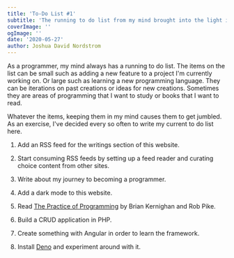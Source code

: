 ```yaml
---
title: 'To-Do List #1'
subtitle: 'The running to do list from my mind brought into the light in writing.'
coverImage: ''
ogImage: ''
date: '2020-05-27'
author: Joshua David Nordstrom
---
```


As a programmer, my mind always has a running to do list. The items on the list can be small such as adding a new feature to a project I'm currently working on. Or large such as learning a new programming language. They can be iterations on past creations or ideas for new creations. Sometimes they are areas of programming that I want to study or books that I want to read.

Whatever the items, keeping them in my mind causes them to get jumbled. As an exercise, I've decided every so often to write my current to do list here.

1. Add an RSS feed for the writings section of this website.

2. Start consuming RSS feeds by setting up a feed reader and curating choice content from other sites.

3. Write about my journey to becoming a programmer.

4. Add a dark mode to this website.

5. Read [The Practice of Programming](https://www.goodreads.com/book/show/1032758.The_Practice_of_Programming) by Brian Kernighan and Rob Pike.

6. Build a CRUD application in PHP.

7. Create something with Angular in order to learn the framework.

8. Install [Deno](https://deno.land/) and experiment around with it.

